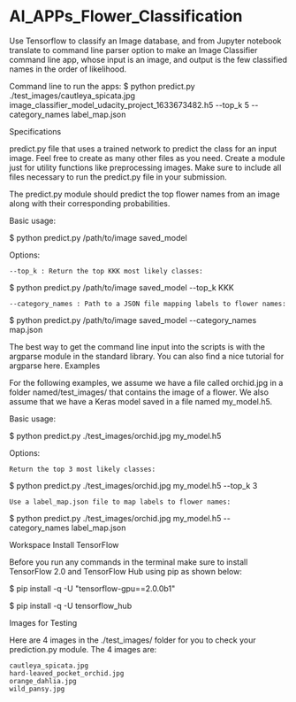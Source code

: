 # AI_APPs_Flower_Classification
Use Tensorflow to classify an Image database, and from Jupyter notebook translate to command line parser option to make an Image Classifier command line app, whose input is an image, and output is the few classified names in the order of likelihood.

Command line to run the apps:
$ python predict.py ./test_images/cautleya_spicata.jpg image_classifier_model_udacity_project_1633673482.h5 --top_k 5 --category_names label_map.json

Specifications

predict.py file that uses a trained network to predict the class for an input image. Feel free to create as many other files as you need. Create a module just for utility functions like preprocessing images. Make sure to include all files necessary to run the predict.py file in your submission.

The predict.py module should predict the top flower names from an image along with their corresponding probabilities.

Basic usage:

$ python predict.py /path/to/image saved_model

Options:

    --top_k : Return the top KKK most likely classes:

$ python predict.py /path/to/image saved_model --top_k KKK

    --category_names : Path to a JSON file mapping labels to flower names:

$ python predict.py /path/to/image saved_model --category_names map.json

The best way to get the command line input into the scripts is with the argparse module in the standard library. You can also find a nice tutorial for argparse here.
Examples

For the following examples, we assume we have a file called orchid.jpg in a folder named/test_images/ that contains the image of a flower. We also assume that we have a Keras model saved in a file named my_model.h5.

Basic usage:

$ python predict.py ./test_images/orchid.jpg my_model.h5

Options:

    Return the top 3 most likely classes:

$ python predict.py ./test_images/orchid.jpg my_model.h5 --top_k 3

    Use a label_map.json file to map labels to flower names:

$ python predict.py ./test_images/orchid.jpg my_model.h5 --category_names label_map.json

Workspace
Install TensorFlow

Before you run any commands in the terminal make sure to install TensorFlow 2.0 and TensorFlow Hub using pip as shown below:

$ pip install -q -U "tensorflow-gpu==2.0.0b1"

$ pip install -q -U tensorflow_hub

Images for Testing

Here are 4 images in the ./test_images/ folder for you to check your prediction.py module. The 4 images are:

    cautleya_spicata.jpg
    hard-leaved_pocket_orchid.jpg
    orange_dahlia.jpg
    wild_pansy.jpg

